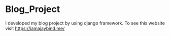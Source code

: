 # Blog_Project
I developed my blog project by using django framework. To see this website visit https://iamajaybind.me/
